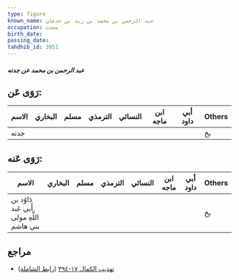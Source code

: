 ```yaml
---
type: figure
known_name: عبد الرحمن بن محمد بن زيد بن جدعان
occupation: محدث
birth_date:
passing_date:
tahdhib_id: 3951
---
```

##### عبد الرحمن بن محمد عن جدته

## رَوَى عَن:
| الاسم | البخاري | مسلم | الترمذي | النسائي | ابن ماجه | أبي داود | Others |
| ----- | ------- | ---- | ------- | ------- | -------- | -------- | ------ |
| جدته  |         |      |         |         |          |          | بخ     |
## رَوَى عَنه:
| الاسم                                     | البخاري | مسلم | الترمذي | النسائي | ابن ماجه | أبي داود | Others |
| ----------------------------------------- | ------- | ---- | ------- | ------- | -------- | -------- | ------ |
| دَاوُد بن أَبي عَبد اللَّهِ مولى بني هاشم |         |      |         |         |          |          | بخ     |
## مراجع
- [تهذيب الكمال ١٧-٣٩٤](obsidian://open?vault=Tahdhib-al-Kamal&file=Figures/٣٩٥١-عبد%20الرحمن%20بن%20محمد%20عن%20جدته) ([رابط الشاملة](https://shamela.ws/book/3722/8944))